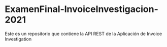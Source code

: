 # ExamenFinal-InvoiceInvestigacion-2021
Este es un repositorio que contiene la API REST de la Aplicación de Invoice Investigation
